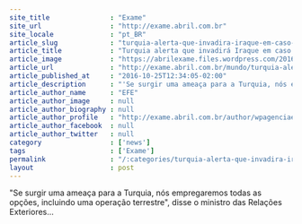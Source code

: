 ```yaml
---
site_title               : "Exame"
site_url                 : "http://exame.abril.com.br"
site_locale              : "pt_BR"
article_slug             : "turquia-alerta-que-invadira-iraque-em-caso-de-ameaca-a-seguranca"
article_title            : "Turquia alerta que invadirá Iraque em caso de ameaça à segurança"
article_image            : "https://abrilexame.files.wordpress.com/2016/10/2016-10-14t141021z_1_lynxmpec9d12h_rtroptp_3_turkey-security.jpg?quality=70&strip=all&w=728"
article_url              : "http://exame.abril.com.br/mundo/turquia-alerta-que-invadira-iraque-em-caso-de-ameaca-a-seguranca/"
article_published_at     : "2016-10-25T12:34:05-02:00"
article_description      : "'Se surgir uma ameaça para a Turquia, nós empregaremos todas as opções, incluindo uma operação terrestre', disse o ministro das Relações Exteriores..."
article_author_name      : "EFE"
article_author_image     : null
article_author_biography : null
article_author_profile   : "http://exame.abril.com.br/author/wpagenciaefe/"
article_author_facebook  : null
article_author_twitter   : null
category                 : ['news']
tags                     : ['Exame']
permalink                : "/:categories/turquia-alerta-que-invadira-iraque-em-caso-de-ameaca-a-seguranca/"
layout                   : post
---
```


"Se surgir uma ameaça para a Turquia, nós empregaremos todas as opções, incluindo uma operação terrestre", disse o ministro das Relações Exteriores...
